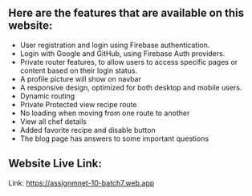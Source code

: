 <h2>Here are the features that are available on this website:</h2>

<ul>
  <li>User registration and login using Firebase authentication.</li>
  <li>Login with Google and GitHub, using Firebase Auth providers.</li>
  <li>Private router features, to allow users to access specific pages or content based on their login status.</li>
  <li>A profile picture will show on navbar</li>
  <li>A responsive design, optimized for both desktop and mobile users.</li>
  <li>Dynamic routing</li>
  <li>Private Protected view recipe route</li>
  <li>No loading when moving from one route to another</li>
  <li>View all chef details</li>
  <li>Added favorite recipe and disable button</li>
  <li>The blog page has answers to some important questions</li>
</ul>

<h2>Website Live Link:</h2>
<p>Link: <a href="https://assignmnet-10-batch7.web.app/" target="_blank">https://assignmnet-10-batch7.web.app</a> </p>
